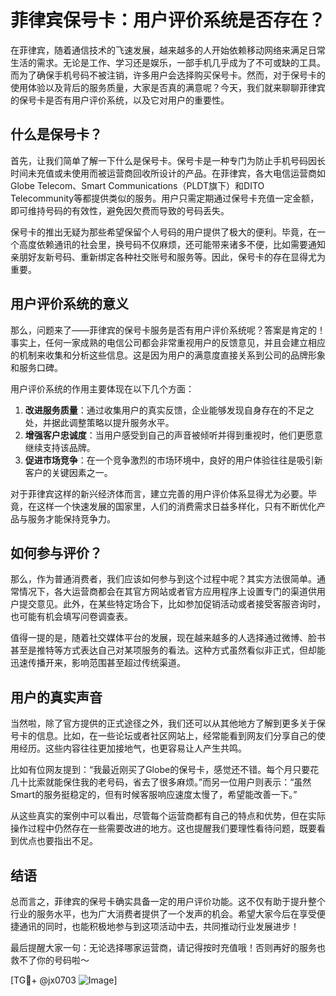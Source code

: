 # 菲律宾保号卡：用户评价系统是否存在？

在菲律宾，随着通信技术的飞速发展，越来越多的人开始依赖移动网络来满足日常生活的需求。无论是工作、学习还是娱乐，一部手机几乎成为了不可或缺的工具。而为了确保手机号码不被注销，许多用户会选择购买保号卡。然而，对于保号卡的使用体验以及背后的服务质量，大家是否真的满意呢？今天，我们就来聊聊菲律宾的保号卡是否有用户评价系统，以及它对用户的重要性。

## 什么是保号卡？

首先，让我们简单了解一下什么是保号卡。保号卡是一种专门为防止手机号码因长时间未充值或未使用而被运营商回收所设计的产品。在菲律宾，各大电信运营商如Globe Telecom、Smart Communications（PLDT旗下）和DITO Telecommunity等都提供类似的服务。用户只需定期通过保号卡充值一定金额，即可维持号码的有效性，避免因欠费而导致的号码丢失。

保号卡的推出无疑为那些希望保留个人号码的用户提供了极大的便利。毕竟，在一个高度依赖通讯的社会里，换号码不仅麻烦，还可能带来诸多不便，比如需要通知亲朋好友新号码、重新绑定各种社交账号和服务等。因此，保号卡的存在显得尤为重要。

## 用户评价系统的意义

那么，问题来了——菲律宾的保号卡服务是否有用户评价系统呢？答案是肯定的！事实上，任何一家成熟的电信公司都会非常重视用户的反馈意见，并且会建立相应的机制来收集和分析这些信息。这是因为用户的满意度直接关系到公司的品牌形象和服务口碑。

用户评价系统的作用主要体现在以下几个方面：

1. **改进服务质量**：通过收集用户的真实反馈，企业能够发现自身存在的不足之处，并据此调整策略以提升服务水平。
2. **增强客户忠诚度**：当用户感受到自己的声音被倾听并得到重视时，他们更愿意继续支持该品牌。
3. **促进市场竞争**：在一个竞争激烈的市场环境中，良好的用户体验往往是吸引新客户的关键因素之一。

对于菲律宾这样的新兴经济体而言，建立完善的用户评价体系显得尤为必要。毕竟，在这样一个快速发展的国家里，人们的消费需求日益多样化，只有不断优化产品与服务才能保持竞争力。

## 如何参与评价？

那么，作为普通消费者，我们应该如何参与到这个过程中呢？其实方法很简单。通常情况下，各大运营商都会在其官方网站或者官方应用程序上设置专门的渠道供用户提交意见。此外，在某些特定场合下，比如参加促销活动或者接受客服咨询时，也可能有机会填写问卷调查表。

值得一提的是，随着社交媒体平台的发展，现在越来越多的人选择通过微博、脸书甚至是推特等方式表达自己对某项服务的看法。这种方式虽然看似非正式，但却能迅速传播开来，影响范围甚至超过传统渠道。

## 用户的真实声音

当然啦，除了官方提供的正式途径之外，我们还可以从其他地方了解到更多关于保号卡的信息。比如，在一些论坛或者社区网站上，经常能看到网友们分享自己的使用经历。这些内容往往更加接地气，也更容易让人产生共鸣。

比如有位网友提到：“我最近刚买了Globe的保号卡，感觉还不错。每个月只要花几十比索就能保住我的老号码，省去了很多麻烦。”而另一位用户则表示：“虽然Smart的服务挺稳定的，但有时候客服响应速度太慢了，希望能改善一下。”

从这些真实的案例中可以看出，尽管每个运营商都有自己的特点和优势，但在实际操作过程中仍然存在一些需要改进的地方。这也提醒我们要理性看待问题，既要看到优点也要指出不足。

## 结语

总而言之，菲律宾的保号卡确实具备一定的用户评价功能。这不仅有助于提升整个行业的服务水平，也为广大消费者提供了一个发声的机会。希望大家今后在享受便捷通讯的同时，也能积极地参与到这项活动中去，共同推动行业发展进步！

最后提醒大家一句：无论选择哪家运营商，请记得按时充值哦！否则再好的服务也救不了你的号码啦～

[TG💪+ @jx0703 ![Image](https://github.com/user-attachments/assets/dbca1d08-cadb-493c-b0ec-ad6f7a83f270)]